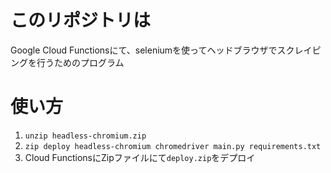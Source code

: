 # このリポジトリは
Google Cloud Functionsにて、seleniumを使ってヘッドブラウザでスクレイピングを行うためのプログラム
# 使い方
1. `unzip headless-chromium.zip`
2. `zip deploy headless-chromium chromedriver main.py requirements.txt`
3. Cloud FunctionsにZipファイルにて`deploy.zip`をデプロイ